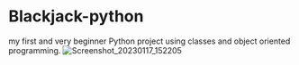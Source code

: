 # Blackjack-python
my first and very beginner Python project using classes and object oriented programming.
![Screenshot_20230117_152205](https://user-images.githubusercontent.com/52817694/212898059-1016003c-bba7-40c3-a354-3d282dc02ad5.png)
